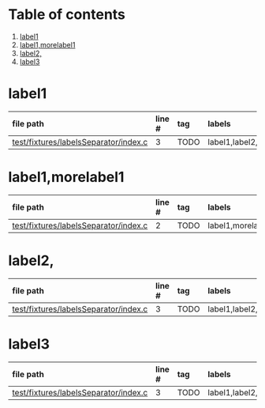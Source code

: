 # Table of contents

1. [label1](#1-0)
2. [label1,morelabel1](#1-1)
3. [label2,](#1-2)
4. [label3](#1-3)

# label1<a id="1-0"></a>

| file path | line # | tag | labels | comment
|:----------|:-------|:----|:-------|:-------
| [test/fixtures/labelsSeparator/index.c](test/fixtures/labelsSeparator/index.c#L3) | 3 | TODO | label1,label2,,label3 | qwfpluy'

# label1,morelabel1<a id="1-1"></a>

| file path | line # | tag | labels | comment
|:----------|:-------|:----|:-------|:-------
| [test/fixtures/labelsSeparator/index.c](test/fixtures/labelsSeparator/index.c#L2) | 2 | TODO | label1,morelabel1 | arstneio

# label2,<a id="1-2"></a>

| file path | line # | tag | labels | comment
|:----------|:-------|:----|:-------|:-------
| [test/fixtures/labelsSeparator/index.c](test/fixtures/labelsSeparator/index.c#L3) | 3 | TODO | label1,label2,,label3 | qwfpluy'

# label3<a id="1-3"></a>

| file path | line # | tag | labels | comment
|:----------|:-------|:----|:-------|:-------
| [test/fixtures/labelsSeparator/index.c](test/fixtures/labelsSeparator/index.c#L3) | 3 | TODO | label1,label2,,label3 | qwfpluy'
